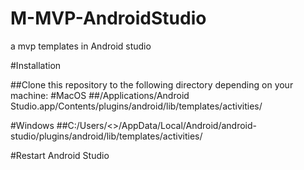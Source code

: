 # M-MVP-AndroidStudio
a mvp templates in Android studio

#Installation

##Clone this repository to the following directory depending on your machine:
#MacOS
##/Applications/Android Studio.app/Contents/plugins/android/lib/templates/activities/

#Windows
##C:/Users/<<username>>/AppData/Local/Android/android-studio/plugins/android/lib/templates/activities/

#Restart Android Studio
